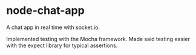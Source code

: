# node-chat-app
A chat app in real time with socket.io.

Implemented testing with the Mocha framework. Made said testing easier with the expect library for typical assertions.
